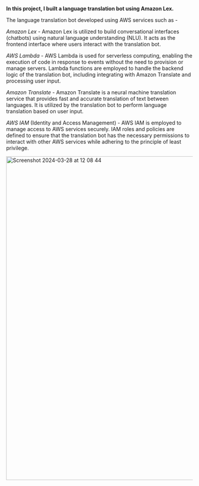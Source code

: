 **In this project, I built a language translation bot using Amazon Lex.**

The language translation bot developed using AWS services such as - 


_Amazon Lex_ - Amazon Lex is utilized to build conversational interfaces (chatbots) using natural language understanding (NLU). It acts as the frontend interface where users interact with the translation bot.

_AWS Lambda_ - AWS Lambda is used for serverless computing, enabling the execution of code in response to events without the need to provision or manage servers. Lambda functions are employed to handle the backend logic of the translation bot, including integrating with Amazon Translate and processing user input.

_Amazon Translate_ -  Amazon Translate is a neural machine translation service that provides fast and accurate translation of text between languages. It is utilized by the translation bot to perform language translation based on user input.

_AWS IAM_ (Identity and Access Management) - AWS IAM is employed to manage access to AWS services securely. IAM roles and policies are defined to ensure that the translation bot has the necessary permissions to interact with other AWS services while adhering to the principle of least privilege.


<img width="873" alt="Screenshot 2024-03-28 at 12 08 44" src="https://github.com/mohsn13/Translation-Bot-Amazon-Lex/assets/157317409/635d4c44-3832-4c3d-a9c6-fb7fb534d666">
